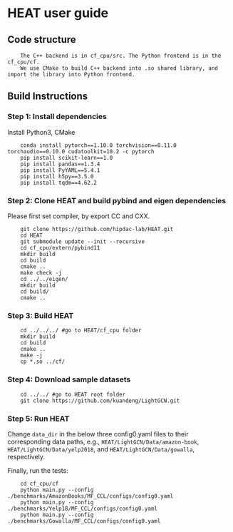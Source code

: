 # HEAT user guide

## Code structure
```
    The C++ backend is in cf_cpu/src. The Python frontend is in the cf_cpu/cf.
    We use CMake to build C++ backend into .so shared library, and import the library into Python frontend. 
```

## Build Instructions

### Step 1: Install dependencies
Install Python3, CMake
```
    conda install pytorch==1.10.0 torchvision==0.11.0 torchaudio==0.10.0 cudatoolkit=10.2 -c pytorch
    pip install scikit-learn==1.0
    pip install pandas==1.3.4
    pip install PyYAML==5.4.1
    pip install h5py==3.5.0
    pip install tqdm==4.62.2
```

### Step 2: Clone HEAT and build pybind and eigen dependencies
Please first set compiler, by export CC and CXX.
```
    git clone https://github.com/hipdac-lab/HEAT.git
    cd HEAT
    git submodule update --init --recursive
    cd cf_cpu/extern/pybind11
    mkdir build
    cd build
    cmake ..
    make check -j
    cd ../../eigen/
    mkdir build
    cd build/
    cmake ..
```

### Step 3: Build HEAT
```
    cd ../../../ #go to HEAT/cf_cpu folder
    mkdir build
    cd build
    cmake ..
    make -j
    cp *.so ../cf/
```

### Step 4: Download sample datasets
```
    cd ../../ #go to HEAT root folder
    git clone https://github.com/kuandeng/LightGCN.git
```

### Step 5: Run HEAT
Change ```data_dir``` in the below three config0.yaml files to their corresponding data paths, e.g., ```HEAT/LightGCN/Data/amazon-book```, ```HEAT/LightGCN/Data/yelp2018```, and ```HEAT/LightGCN/Data/gowalla```, respectively.

Finally, run the tests:
```
    cd cf_cpu/cf
    python main.py --config ./benchmarks/AmazonBooks/MF_CCL/configs/config0.yaml
    python main.py --config ./benchmarks/Yelp18/MF_CCL/configs/config0.yaml
    python main.py --config ./benchmarks/Gowalla/MF_CCL/configs/config0.yaml
```
